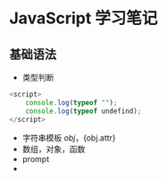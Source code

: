 
# JavaScript 学习笔记

## 基础语法
- 类型判断
```javascript
<script>
    console.log(typeof "");
    console.log(typeof undefind);
</script>
```
- 字符串模板 ${obj}，${obj.attr}
- 数组，对象，函数
- prompt
- 